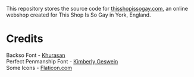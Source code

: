 This repository stores the source code for [thisshopissogay.com](https://thisshopissogay.com), an online webshop created for This Shop Is So Gay in York, England.

# Credits
Backso Font - [Khurasan](https://www.behance.net/khurasan) <br/>
Perfect Penmanship Font - [Kimberly Geswein](https://kimberlygeswein.com/) <br/>
Some Icons - [Flaticon.com](https://www.flaticon.com/uicons) <br/>
